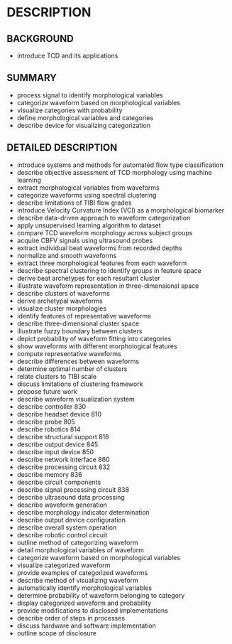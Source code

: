# DESCRIPTION

## BACKGROUND

- introduce TCD and its applications

## SUMMARY

- process signal to identify morphological variables
- categorize waveform based on morphological variables
- visualize categories with probability
- define morphological variables and categories
- describe device for visualizing categorization

## DETAILED DESCRIPTION

- introduce systems and methods for automated flow type classification
- describe objective assessment of TCD morphology using machine learning
- extract morphological variables from waveforms
- categorize waveforms using spectral clustering
- describe limitations of TIBI flow grades
- introduce Velocity Curvature Index (VCI) as a morphological biomarker
- describe data-driven approach to waveform categorization
- apply unsupervised learning algorithm to dataset
- compare TCD waveform morphology across subject groups
- acquire CBFV signals using ultrasound probes
- extract individual beat waveforms from recorded depths
- normalize and smooth waveforms
- extract three morphological features from each waveform
- describe spectral clustering to identify groups in feature space
- derive beat archetypes for each resultant cluster
- illustrate waveform representation in three-dimensional space
- describe clusters of waveforms
- derive archetypal waveforms
- visualize cluster morphologies
- identify features of representative waveforms
- describe three-dimensional cluster space
- illustrate fuzzy boundary between clusters
- depict probability of waveform fitting into categories
- show waveforms with different morphological features
- compute representative waveforms
- describe differences between waveforms
- determine optimal number of clusters
- relate clusters to TIBI scale
- discuss limitations of clustering framework
- propose future work
- describe waveform visualization system
- describe controller 830
- describe headset device 810
- describe probe 805
- describe robotics 814
- describe structural support 816
- describe output device 845
- describe input device 850
- describe network interface 860
- describe processing circuit 832
- describe memory 836
- describe circuit components
- describe signal processing circuit 838
- describe ultrasound data processing
- describe waveform generation
- describe morphology indicator determination
- describe output device configuration
- describe overall system operation
- describe robotic control circuit
- outline method of categorizing waveform
- detail morphological variables of waveform
- categorize waveform based on morphological variables
- visualize categorized waveform
- provide examples of categorized waveforms
- describe method of visualizing waveform
- automatically identify morphological variables
- determine probability of waveform belonging to category
- display categorized waveform and probability
- provide modifications to disclosed implementations
- describe order of steps in processes
- discuss hardware and software implementation
- outline scope of disclosure


